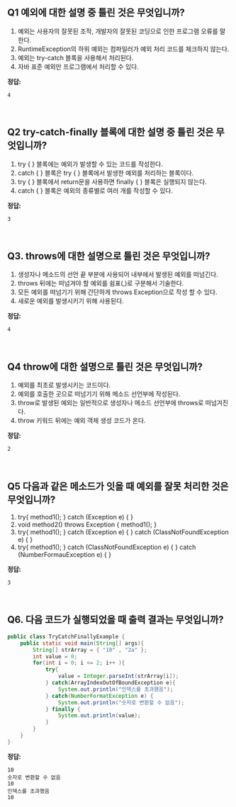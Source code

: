 ## **Q1 예외에 대한 설명 중 틀린 것은 무엇입니까?**
1. 예외는 사용자의 잘못된 조작, 개발자의 잘못된 코딩으로 인한 프로그램 오류를 말한다.
2. RuntimeException의 하위 예외는 컴파일러가 예외 처리 코드를 체크하지 않는다.
3. 예외는 try-catch 블록을 사용해서 처리된다.
4. 자바 표준 예외만 프로그램에서 처리할 수 있다.


**정답:**
```
4
```

<br>

## **Q2 try-catch-finally 블록에 대한 설명 중 틀린 것은 무엇입니까?**
1. try { } 블록에는 예외가 발생할 수 있는 코드를 작성한다.
2. catch { } 블록은 try { } 블록에서 발생한 예외를 처리하는 블록이다.
3. try { } 블록에서 return문을 사용하면 finally { } 블록은 실행되지 않는다.
4. catch { } 블록은 예외의 종류별로 여러 개를 작성할 수 있다.


**정답:**
```
3
```

<br>

## **Q3. throws에 대한 설명으로 틀린 것은 무엇입니까?**
1. 생성자나 메소드의 선언 끝 부분에 사용되어 내부에서 발생된 예외를 떠넘긴다.
2. throws 뒤에는 떠넘겨야 할 예외를 쉼표(,)로 구분해서 기술한다.
3. 모든 예외를 떠넘기기 위해 간단하게 throws Exception으로 작성 할 수 있다.
4. 새로운 예외를 발생시키기 위해 사용된다.

**정답:**
```
4
```

<br>

## **Q4 throw에 대한 설명으로 틀린 것은 무엇입니까?**
1. 예외를 최초로 발생시키는 코드이다.
2. 예외를 호출한 곳으로 떠넘기기 위해 메소드 선언부에 작성된다.
3. throw로 발생된 예외는 일반적으로 생성자나 메소드 선언부에 throws로 떠넘겨진다.
4. throw 키워드 뒤에는 예외 객체 생성 코드가 온다.

**정답:**  
```
2
```

<br>

## **Q5 다음과 같은 메소드가 잇을 때 예외를 잘못 처리한 것은 무엇입니까?**
1. try{ method1(); } catch (Exception e) { }
2. void method2() throws Exception { method1();  }
3. try{ method1(); } catch (Exception e) { } catch (ClassNotFoundException e) { }
4. try{ method1(); } catch (ClassNotFoundException e) { } catch (NumberFormauException e) { }


**정답:**  
```
3
```


<br>

## **Q6. 다음 코드가 실행되었을 때 출력 결과는 무엇입니까?**
``` java
public class TryCatchFinallyExample {
	public static void main(String[] args){
    	String[] strArray = { "10" , "2a" };
        int value = 0;
        for(int i = 0; i <= 2; i++ ){
        	try{
            	value = Integer.parseInt(strArray[i]);
            } catch(ArrayIndexOutOfBoundException e){
            	System.out.println("인덱스를 초과했음");
            } catch(NumberFormatException e) {
            	System.out.println("숫자로 변환할 수 없음");
            } finally {
            	System.out.println(value);
            }
        }
    }
}
```

**정답:**
```
10
숫자로 변환할 수 없음
10
인덱스를 초과했음
10
```